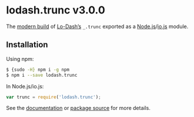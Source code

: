 # lodash.trunc v3.0.0

The [modern build](https://github.com/lodash/lodash/wiki/Build-Differences) of [Lo-Dash’s](https://lodash.com/) `_.trunc` exported as a [Node.js](http://nodejs.org/)/[io.js](https://iojs.org/) module.

## Installation

Using npm:

```bash
$ {sudo -H} npm i -g npm
$ npm i --save lodash.trunc
```

In Node.js/io.js:

```js
var trunc = require('lodash.trunc');
```

See the [documentation](https://lodash.com/docs#trunc) or [package source](https://github.com/lodash/lodash/blob/3.0.0-npm-packages/lodash.trunc/index.js) for more details.
